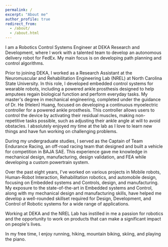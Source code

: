 ```yaml
---
permalink: /
excerpt: "About me"
author_profile: true
redirect_from: 
  - /about/
  - /about.html
---
```


I am a Robotics Control Systems Engineer at DEKA Research and Development, where I work with a talented team to develop an autonomous delivery robot for FedEx. My main focus is on developing path planning and control algorithms.

Prior to joining DEKA, I worked as a Research Assistant at the Neuromuscular and Rehabilitation Engineering Lab (NREL) at North Carolina State University. In this role, I developed embedded control systems for wearable robots, including a powered ankle prosthesis designed to help amputees regain biological function and perform everyday tasks. My master's degree in mechanical engineering, completed under the guidance of Dr. He (Helen) Huang, focused on developing a continuous myoelectric controller for a powered ankle prosthesis. This controller allows users to control the device by activating their residual muscles, making non-repetitive tasks possible, such as adjusting their ankle angle at will to avoid obstacles. I absolutely enjoyed my time at the lab as I love to learn new things and have fun working on challenging problems. 

During my undergraduate studies, I served as the Captain of Team Endurance Racing, an off-road racing team that designed and built a vehicle for competition in BAJA SAE. This experience gave me knowledge in mechanical design, manufacturing, design validation, and FEA while developing a custom powertrain system. 

Over the past eight years, I've worked on various projects in Mobile robots, Human-Robot Interaction, Rehabilitation robotics, and automobile design, focusing on Embedded systems and Controls, design, and manufacturing. My exposure to the state-of-the-art in Embedded systems and Control, along with my mechanical design and manufacturing skills, have helped me develop a well-rounded skillset required for Design, Development, and Control of Robotic systems for a wide range of applications.

Working at DEKA and the NREL Lab has instilled in me a passion for robotics and the opportunity to work on products that can make a significant impact on people's lives. 

 In my free time, I enjoy running, hiking, mountain biking, skiing, and playing the piano.

